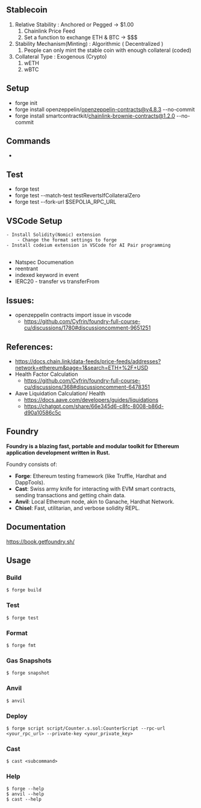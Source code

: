 ## Stablecoin 

1. Relative Stability : Anchored or Pegged -> $1.00
    1. Chainlink Price Feed 
    2. Set a function to exchange ETH & BTC -> $$$
2. Stability Mechanism(Minting) : Algorithmic ( Decentralized )
    1. People can only mint the stable coin with enough collateral (coded)
3. Collateral Type : Exogenous (Crypto)
    1. wETH 
    2. wBTC 


## Setup 
- forge init 
- forge install openzeppelin/openzeppelin-contracts@v4.8.3 --no-commit
- forge install smartcontractkit/chainlink-brownie-contracts@1.2.0 --no-commit

## Commands
- 

## Test
- forge test
- forge test --match-test testRevertsIfCollateralZero
- forge test --fork-url $SEPOLIA_RPC_URL


## VSCode Setup
    - Install Solidity(Nomic) extension 
        - Change the format settings to forge 
    - Install codeium extension in VSCode for AI Pair programming

## 
- Natspec Documenation
- reentrant
- indexed keyword in event
- IERC20 - transfer vs transferFrom

## Issues: 
- openzeppelin contracts import issue in vscode 
    - https://github.com/Cyfrin/foundry-full-course-cu/discussions/1780#discussioncomment-9651251

## References: 
- https://docs.chain.link/data-feeds/price-feeds/addresses?network=ethereum&page=1&search=ETH+%2F+USD
- Health Factor Calculation 
    - https://github.com/Cyfrin/foundry-full-course-cu/discussions/368#discussioncomment-6478351
- Aave Liquidation Calculation/ Health 
    - https://docs.aave.com/developers/guides/liquidations
    - https://chatgpt.com/share/66e345d6-c8fc-8008-b86d-d90a10586c5c


## Foundry

**Foundry is a blazing fast, portable and modular toolkit for Ethereum application development written in Rust.**

Foundry consists of:

-   **Forge**: Ethereum testing framework (like Truffle, Hardhat and DappTools).
-   **Cast**: Swiss army knife for interacting with EVM smart contracts, sending transactions and getting chain data.
-   **Anvil**: Local Ethereum node, akin to Ganache, Hardhat Network.
-   **Chisel**: Fast, utilitarian, and verbose solidity REPL.

## Documentation

https://book.getfoundry.sh/

## Usage

### Build

```shell
$ forge build
```

### Test

```shell
$ forge test
```

### Format

```shell
$ forge fmt
```

### Gas Snapshots

```shell
$ forge snapshot
```

### Anvil

```shell
$ anvil
```

### Deploy

```shell
$ forge script script/Counter.s.sol:CounterScript --rpc-url <your_rpc_url> --private-key <your_private_key>
```

### Cast

```shell
$ cast <subcommand>
```

### Help

```shell
$ forge --help
$ anvil --help
$ cast --help
```
